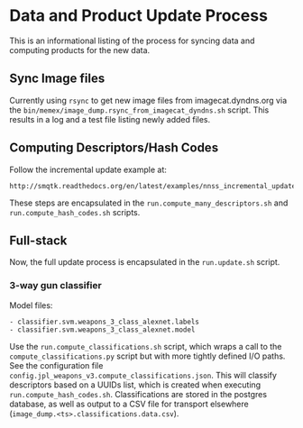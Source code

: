 # Data and Product Update Process
This is an informational listing of the process for syncing data and computing products for the new data.

## Sync Image files
Currently using ``rsync`` to get new image files from imagecat.dyndns.org via the ``bin/memex/image_dump.rsync_from_imagecat_dyndns.sh`` script.
This results in a log and a test file listing newly added files.

## Computing Descriptors/Hash Codes
Follow the incremental update example at:
 
    http://smqtk.readthedocs.org/en/latest/examples/nnss_incremental_update/incremental_example.html
    
These steps are encapsulated in the ``run.compute_many_descriptors.sh`` and ``run.compute_hash_codes.sh`` scripts.
    
## Full-stack
Now, the full update process is encapsulated in the ``run.update.sh`` script.

### 3-way gun classifier
Model files:

    - classifier.svm.weapons_3_class_alexnet.labels
    - classifier.svm.weapons_3_class_alexnet.model

Use the ``run.compute_classifications.sh`` script, which wraps a call to the ``compute_classifications.py`` script but with more tightly defined I/O paths.
See the configuration file ``config.jpl_weapons_v3.compute_classifications.json``.
This will classify descriptors based on a UUIDs list, which is created when executing ``run.compute_hash_codes.sh``.
Classifications are stored in the postgres database, as well as output to a CSV file for transport elsewhere (``image_dump.<ts>.classifications.data.csv``).
